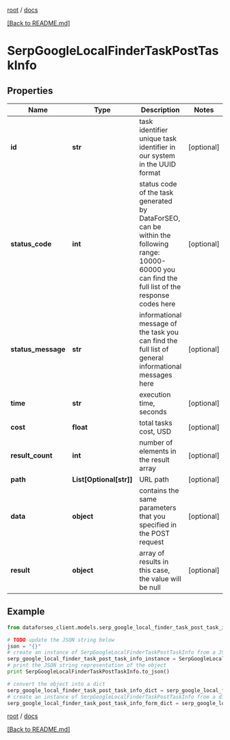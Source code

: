 [root](./../ "root") / [docs](./ "docs")

[[Back to README.md]](./../README.md "[Back to README.md]")

# SerpGoogleLocalFinderTaskPostTaskInfo

## Properties

Name | Type | Description | Notes
------------ | ------------- | ------------- | -------------
**id** | **str** | task identifier unique task identifier in our system in the UUID format | [optional]
**status_code** | **int** | status code of the task generated by DataForSEO, can be within the following range: 10000-60000 you can find the full list of the response codes here | [optional]
**status_message** | **str** | informational message of the task you can find the full list of general informational messages here | [optional]
**time** | **str** | execution time, seconds | [optional]
**cost** | **float** | total tasks cost, USD | [optional]
**result_count** | **int** | number of elements in the result array | [optional]
**path** | **List[Optional[str]]** | URL path | [optional]
**data** | **object** | contains the same parameters that you specified in the POST request | [optional]
**result** | **object** | array of results in this case, the value will be null | [optional]

## Example

```python
from dataforseo_client.models.serp_google_local_finder_task_post_task_info import SerpGoogleLocalFinderTaskPostTaskInfo

# TODO update the JSON string below
json = "{}"
# create an instance of SerpGoogleLocalFinderTaskPostTaskInfo from a JSON string
serp_google_local_finder_task_post_task_info_instance = SerpGoogleLocalFinderTaskPostTaskInfo.from_json(json)
# print the JSON string representation of the object
print SerpGoogleLocalFinderTaskPostTaskInfo.to_json()

# convert the object into a dict
serp_google_local_finder_task_post_task_info_dict = serp_google_local_finder_task_post_task_info_instance.to_dict()
# create an instance of SerpGoogleLocalFinderTaskPostTaskInfo from a dict
serp_google_local_finder_task_post_task_info_form_dict = serp_google_local_finder_task_post_task_info.from_dict(serp_google_local_finder_task_post_task_info_dict)
```

  

[root](./../ "root") / [docs](./ "docs")

[[Back to README.md]](./../README.md "[Back to README.md]")